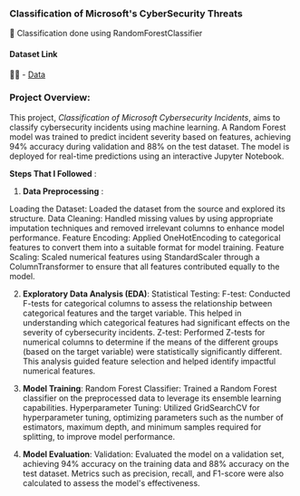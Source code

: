 ### Classification of Microsoft's CyberSecurity Threats

🚀 Classification done using RandomForestClassifier


#### Dataset Link 
🧑‍💻 - <a href="https://drive.google.com/drive/folders/18vt2lkf69MggXitrTSn9qnZ8s-ToeKcH" target=_blank>Data</a> 


### Project Overview:
This project, *Classification of Microsoft Cybersecurity Incidents*, aims to classify cybersecurity incidents using machine learning. A Random Forest model was trained to predict incident severity based on features, achieving 94% accuracy during validation and 88% on the test dataset. The model is deployed for real-time predictions using an interactive Jupyter Notebook.

**Steps That I Followed** :

1. **Data Preprocessing** :

Loading the Dataset: Loaded the dataset from the source and explored its structure.
Data Cleaning: Handled missing values by using appropriate imputation techniques and removed irrelevant columns to enhance model performance.
Feature Encoding: Applied OneHotEncoding to categorical features to convert them into a suitable format for model training.
Feature Scaling: Scaled numerical features using StandardScaler through a ColumnTransformer to ensure that all features contributed equally to the model.

2. **Exploratory Data Analysis (EDA)**:
Statistical Testing:
F-test: Conducted F-tests for categorical columns to assess the relationship between categorical features and the target variable. This helped in understanding which categorical features had significant effects on the severity of cybersecurity incidents.
Z-test: Performed Z-tests for numerical columns to determine if the means of the different groups (based on the target variable) were statistically significantly different. This analysis guided feature selection and helped identify impactful numerical features.


3. **Model Training**:
Random Forest Classifier: Trained a Random Forest classifier on the preprocessed data to leverage its ensemble learning capabilities.
Hyperparameter Tuning: Utilized GridSearchCV for hyperparameter tuning, optimizing parameters such as the number of estimators, maximum depth, and minimum samples required for splitting, to improve model performance.


4. **Model Evaluation**:
Validation: Evaluated the model on a validation set, achieving 94% accuracy on the training data and 88% accuracy on the test dataset. Metrics such as precision, recall, and F1-score were also calculated to assess the model's effectiveness.
